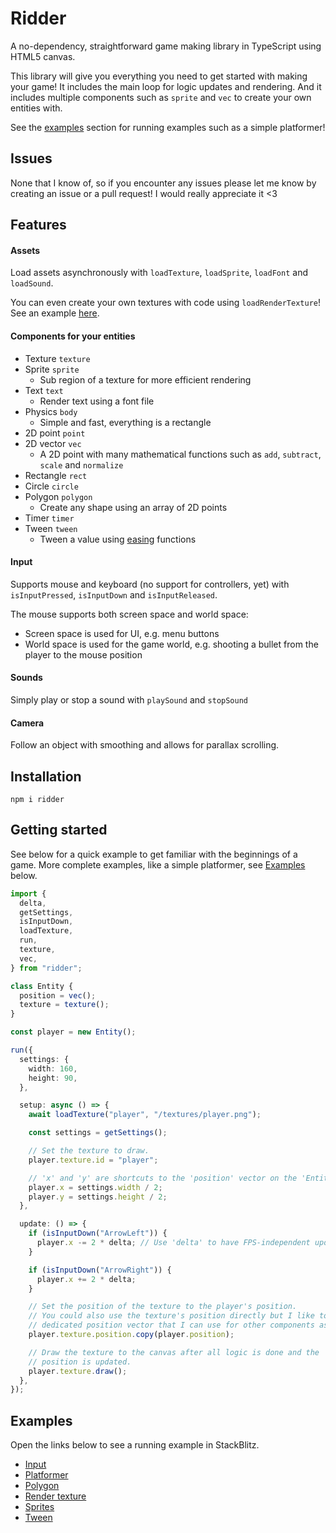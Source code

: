 # Ridder

A no-dependency, straightforward game making library in TypeScript using HTML5 canvas.

This library will give you everything you need to get started with making your game! It includes the main loop for logic updates and rendering. And it includes multiple components such as `sprite` and `vec` to create your own entities with.

See the [examples](#examples) section for running examples such as a simple platformer!

## Issues

None that I know of, so if you encounter any issues please let me know by creating an issue or a pull request! I would really appreciate it <3

## Features

#### Assets

Load assets asynchronously with `loadTexture`, `loadSprite`, `loadFont` and `loadSound`.

You can even create your own textures with code using `loadRenderTexture`! See an example [here](https://stackblitz.com/edit/ridder-example-render-texture?file=src%2Fmain.ts).

#### Components for your entities

- Texture `texture`
- Sprite `sprite`
  - Sub region of a texture for more efficient rendering
- Text `text`
  - Render text using a font file
- Physics `body`
  - Simple and fast, everything is a rectangle
- 2D point `point`
- 2D vector `vec`
  - A 2D point with many mathematical functions such as `add`, `subtract`, `scale` and `normalize`
- Rectangle `rect`
- Circle `circle`
- Polygon `polygon`
  - Create any shape using an array of 2D points
- Timer `timer`
- Tween `tween`
  - Tween a value using [easing](https://easings.net/) functions

#### Input

Supports mouse and keyboard (no support for controllers, yet) with `isInputPressed`, `isInputDown` and `isInputReleased`.

The mouse supports both screen space and world space:

- Screen space is used for UI, e.g. menu buttons
- World space is used for the game world, e.g. shooting a bullet from the player to the mouse position

#### Sounds

Simply play or stop a sound with `playSound` and `stopSound`

#### Camera

Follow an object with smoothing and allows for parallax scrolling.

## Installation

```shell
npm i ridder
```

## Getting started

See below for a quick example to get familiar with the beginnings of a game.
More complete examples, like a simple platformer, see [Examples](#examples) below.

```typescript
import {
  delta,
  getSettings,
  isInputDown,
  loadTexture,
  run,
  texture,
  vec,
} from "ridder";

class Entity {
  position = vec();
  texture = texture();
}

const player = new Entity();

run({
  settings: {
    width: 160,
    height: 90,
  },

  setup: async () => {
    await loadTexture("player", "/textures/player.png");

    const settings = getSettings();

    // Set the texture to draw.
    player.texture.id = "player";

    // 'x' and 'y' are shortcuts to the 'position' vector on the 'Entity' class.
    player.x = settings.width / 2;
    player.y = settings.height / 2;
  },

  update: () => {
    if (isInputDown("ArrowLeft")) {
      player.x -= 2 * delta; // Use 'delta' to have FPS-independent updates.
    }

    if (isInputDown("ArrowRight")) {
      player.x += 2 * delta;
    }

    // Set the position of the texture to the player's position.
    // You could also use the texture's position directly but I like to have a
    // dedicated position vector that I can use for other components as well.
    player.texture.position.copy(player.position);

    // Draw the texture to the canvas after all logic is done and the
    // position is updated.
    player.texture.draw();
  },
});
```

## Examples

Open the links below to see a running example in StackBlitz.

- [Input](https://stackblitz.com/edit/ridder-example-input?file=src%2Fmain.ts)
- [Platformer](https://stackblitz.com/edit/ridder-example-platformer?file=src%2Fmain.ts)
- [Polygon](https://stackblitz.com/edit/ridder-example-polygon?file=src%2Fmain.ts)
- [Render texture](https://stackblitz.com/edit/ridder-example-render-texture?file=src%2Fmain.ts)
- [Sprites](https://stackblitz.com/edit/ridder-example-sprites?file=src%2Fmain.ts)
- [Tween](https://stackblitz.com/edit/ridder-example-tween?file=src%2Fmain.ts)

